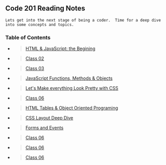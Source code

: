## Code 201 Reading Notes

    Lets get into the next stage of being a coder.  Time for a deep dive into some concepts and topics.  

### Table of Contents

- > [HTML & JavaScript: the Begining](class-01.md)

- > [Class 02](class-02.md)

- > [Class 03](class-03.md)

- > [JavaScript Functions, Methods & Objects](class-04.md)

- > [Let's Make everything Look Pretty with CSS](class-05.md)

- > [Class 06](class-06.md)

- > [HTML Tables & Object Oriented Programing](class-07.md)

- > [CSS Layout Deep Dive](class-08.md)

- > [Forms and Events](class-09.md)

- > [Class 06](class-06.md)

- > [Class 06](class-06.md)

- > [Class 06](class-06.md)

